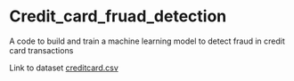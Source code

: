 # Credit_card_fruad_detection
A code to build and train a machine learning model to detect fraud in credit card transactions

Link to dataset [creditcard.csv](https://www.kaggle.com/datasets/mlg-ulb/creditcardfraud)
